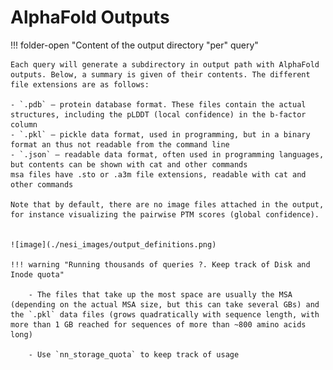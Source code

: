 # AlphaFold Outputs

!!! folder-open "Content of the output directory "per" query"

    Each query will generate a subdirectory in output path with AlphaFold outputs. Below, a summary is given of their contents. The different file extensions are as follows:
    
    - `.pdb` – protein database format. These files contain the actual structures, including the pLDDT (local confidence) in the b-factor column
    - `.pkl` – pickle data format, used in programming, but in a binary format an thus not readable from the command line
    - `.json` – readable data format, often used in programming languages, but contents can be shown with cat and other commands
    msa files have .sto or .a3m file extensions, readable with cat and other commands
    
    Note that by default, there are no image files attached in the output, for instance visualizing the pairwise PTM scores (global confidence).
    

    ![image](./nesi_images/output_definitions.png)

    !!! warning "Running thousands of queries ?. Keep track of Disk and Inode quota"

        - The files that take up the most space are usually the MSA (depending on the actual MSA size, but this can take several GBs) and the `.pkl` data files (grows quadratically with sequence length, with more than 1 GB reached for sequences of more than ~800 amino acids long)

        - Use `nn_storage_quota` to keep track of usage 